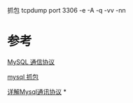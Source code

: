 抓包 tcpdump port 3306 -e -A -q -vv -nn  



# 参考
[MySQL 通信协议](https://blog.csdn.net/a1282379904/article/details/77894177)

[mysql 抓包](https://www.cnblogs.com/lanyangsh/p/9800285.html)

[详解Mysql通讯协议](https://www.jb51.net/article/131681.htm) *





